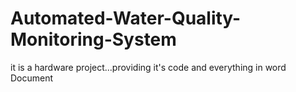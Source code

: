 # Automated-Water-Quality-Monitoring-System
it is a hardware project...providing it's code and everything in word Document
